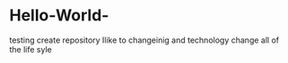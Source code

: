 # Hello-World-
testing create repository 
Ilike to changeinig and technology change all of the life syle 
